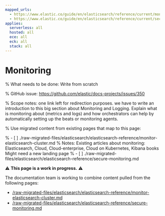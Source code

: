 ```yaml
---
mapped_urls:
  - https://www.elastic.co/guide/en/elasticsearch/reference/current/monitor-elasticsearch-cluster.html
  - https://www.elastic.co/guide/en/elasticsearch/reference/current/secure-monitoring.html
applies:
  serverless: all
  hosted: all
  ece: all
  eck: all
  stack: all
---
```


# Monitoring

% What needs to be done: Write from scratch

% GitHub issue: https://github.com/elastic/docs-projects/issues/350

% Scope notes: one link left for redirection purposes. we have to write an introduction to this big section about Monitoring and Logging. Explain what is monitoring about (metrics and logs) and how orchestrators can help by automatically setting up the beats or monitoring agents.

% Use migrated content from existing pages that map to this page:

% - [ ] ./raw-migrated-files/elasticsearch/elasticsearch-reference/monitor-elasticsearch-cluster.md
%      Notes: Existing articles about monitoring: Elasticsearch, Cloud, Cloud-enterprise, Cloud on Kubernetes, Kibana books Might need a new landing page
% - [ ] ./raw-migrated-files/elasticsearch/elasticsearch-reference/secure-monitoring.md

⚠️ **This page is a work in progress.** ⚠️

The documentation team is working to combine content pulled from the following pages:

* [/raw-migrated-files/elasticsearch/elasticsearch-reference/monitor-elasticsearch-cluster.md](/raw-migrated-files/elasticsearch/elasticsearch-reference/monitor-elasticsearch-cluster.md)
* [/raw-migrated-files/elasticsearch/elasticsearch-reference/secure-monitoring.md](/raw-migrated-files/elasticsearch/elasticsearch-reference/secure-monitoring.md)